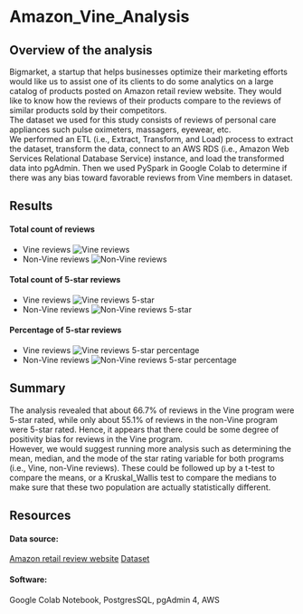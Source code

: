 # Amazon_Vine_Analysis
## Overview of the analysis
Bigmarket, a startup that helps businesses optimize their marketing efforts would like us to assist one of its clients to do some analytics on a large catalog of products posted on Amazon retail review website. They would like to know how the reviews of their products compare to the reviews of similar products sold by their competitors. </br>
The dataset we used for this study consists of reviews of personal care appliances such pulse oximeters, massagers, eyewear, etc. </br> 
We performed an ETL (i.e., Extract, Transform, and Load) process to extract the dataset, transform the data, connect to an AWS RDS (i.e., Amazon Web Services Relational Database Service) instance, and load the transformed data into pgAdmin.  Then we used PySpark in Google Colab to determine if there was any bias toward favorable reviews from Vine members in dataset.
## Results
#### Total count of reviews 
* Vine reviews
![Vine reviews](https://user-images.githubusercontent.com/34750363/163735848-f5ea327a-2798-4f99-9a40-f69b61736a91.png)
* Non-Vine reviews 
![Non-Vine reviews](https://user-images.githubusercontent.com/34750363/163735911-53a9080d-fb71-4651-b871-6e611d8ccce9.png)
#### Total count of 5-star reviews
* Vine reviews
![Vine reviews 5-star](https://user-images.githubusercontent.com/34750363/163735937-cf517be5-7d60-4d8d-a543-2910dc88af11.png)
* Non-Vine reviews 
![Non-Vine reviews 5-star](https://user-images.githubusercontent.com/34750363/163735951-e90e85a2-83e8-46b2-8898-668785351475.png)

#### Percentage of 5-star reviews
* Vine reviews
![Vine reviews 5-star percentage ](https://user-images.githubusercontent.com/34750363/163735984-ffa2a6c9-2d39-48da-a86b-f61f6f5c5faf.png)
* Non-Vine reviews 
![Non-Vine reviews 5-star percentage ](https://user-images.githubusercontent.com/34750363/163736004-e150102b-5d7b-4d56-ae3d-ca0572454d0a.png)
## Summary
The analysis revealed that about 66.7% of reviews in the Vine program were 5-star rated, while only about 55.1% of reviews in the non-Vine program were 5-star rated. Hence, it appears that there could be some degree of positivity bias for reviews in the Vine program. </br>
However, we would suggest running more analysis such as determining the mean, median, and the mode of the star rating variable for both programs (i.e., Vine, non-Vine reviews). These could be followed up by a t-test to compare the means, or a Kruskal_Wallis test to compare the medians to make sure that these two population are actually statistically different.
## Resources
#### Data source:
[Amazon retail review website]( https://s3.amazonaws.com/amazon-reviews-pds/tsv/index.txt)
[Dataset]( https://s3.amazonaws.com/amazon-reviews-pds/tsv/amazon_reviews_us_Personal_Care_Appliances_v1_00.tsv.gz)
#### Software:
Google Colab Notebook, PostgresSQL, pgAdmin 4, AWS

